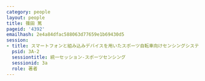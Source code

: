 ```yaml
---
category: people
layout: people
title: 篠田 篤
pageid: '4392'
emailhash: 2e4a84dfac588063d77659e1b69430d5
session:
- title: スマートフォンと組み込みデバイスを用いたスポーツ自転車向けセンシングシステムの試作
  psid: 3A-2
  sessiontitle: 統一セッション-スポーツセンシング
  sessionid: 3a
  role: 著者
---
```

